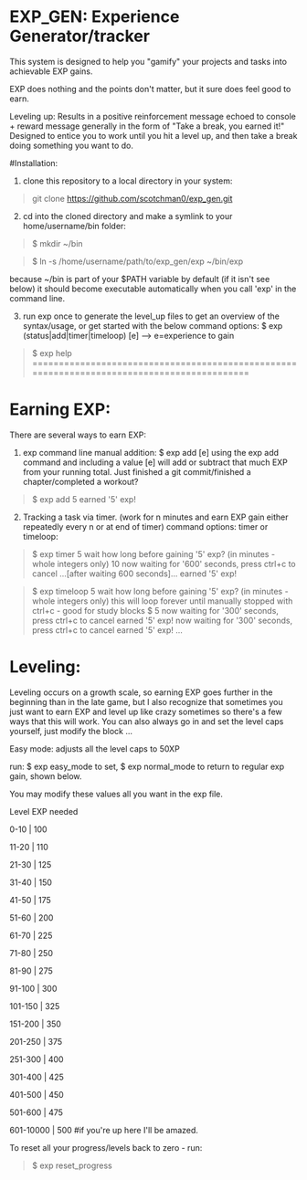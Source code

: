 # EXP_GEN: Experience Generator/tracker

This system is designed to help you "gamify" your projects and tasks into achievable EXP gains.

EXP does nothing and the points don't matter, but it sure does feel good to earn. 

Leveling up: Results in a positive reinforcement message echoed to console + reward message generally in the form of "Take a break, you earned it!" Designed to entice you to work until you hit a level up, and then take a break doing something you want to do. 

#Installation:
1. clone this repository to a local directory in your system:

> git clone https://github.com/scotchman0/exp_gen.git

2. cd into the cloned directory and make a symlink to your home/username/bin folder:

>$ mkdir ~/bin

>$ ln -s /home/username/path/to/exp_gen/exp ~/bin/exp

because ~/bin is part of your $PATH variable by default (if it isn't see below) it should become executable automatically when you call 'exp' in the command line. 

3. run exp once to generate the level_up files to get an overview of the syntax/usage, or get started with the below command options: $ exp (status|add|timer|timeloop) [e]  --> e=experience to gain

> $ exp help
===========================================================================================
# Earning EXP:
There are several ways to earn EXP:

1. exp command line manual addition:
$ exp add [e]
using the exp add command and including a value [e] will add or subtract that much EXP from your running total.
Just finished a git commit/finished a chapter/completed a workout?

> $ exp add 5
> earned '5' exp!


2. Tracking a task via timer. (work for n minutes and earn EXP gain either repeatedly every n or at end of timer)
command options: timer or timeloop:

> $ exp timer 5
> wait how long before gaining '5' exp? (in minutes - whole integers only)
> 10
> now waiting for '600' seconds, press ctrl+c to cancel
> ...[after waiting 600 seconds]...
> earned '5' exp!

> $ exp timeloop 5
> wait how long before gaining '5' exp? (in minutes - whole integers only)
> this will loop forever until manually stopped with ctrl+c - good for study blocks
> $ 5
> now waiting for '300' seconds, press ctrl+c to cancel
> earned '5' exp!
> now waiting for '300' seconds, press ctrl+c to cancel
> earned '5' exp!
> ...

# Leveling: 
Leveling occurs on a growth scale, so earning EXP goes further in the beginning than in the late game, but I also recognize that sometimes you just want to earn EXP and level up like crazy sometimes so there's a few ways that this will work. You can also always go in and set the level caps yourself, just modify the block 
...

Easy mode:
adjusts all the level caps to 50XP

run: $ exp easy_mode to set, $ exp normal_mode to return to regular exp gain, shown below.


You may modify these values all you want in the exp file. 


Level 				EXP needed

0-10		|		  100

11-20		|		  110

21-30		|		  125

31-40		|		  150

41-50		|		  175

51-60		|		  200

61-70		|		  225

71-80		|		  250

81-90		|		  275

91-100	|			300

101-150	|			325

151-200		|		350

201-250		|		375

251-300			|	400

301-400		|		425

401-500		|		450

501-600		|		475

601-10000		|	500 #if you're up here I'll be amazed.


To reset all your progress/levels back to zero - run:
> $ exp reset_progress

